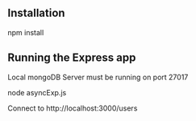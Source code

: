## Installation
npm install

## Running the Express app
Local mongoDB Server must be running on port 27017

node asyncExp.js

Connect to http://localhost:3000/users